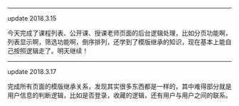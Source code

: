 <hr>update 2018.3.15</hr>

<p>
	今天完成了课程列表、公开课、授课老师页面的后台逻辑处理，比如分页功能啊，列表显示啊，筛选功能啊，倒序排列，还学到了模版继承的知识，现在基本上能自己按照逻辑走了。明天继续！
</p>

<hr>update 2018.3.17</hr>
<p>
	完成所有页面的模版继承关系，发现其实很多东西都是一样的，其中难得部分就是用户信息的判断逻辑，比如是否登录，收藏的逻辑，还有用户与用户之间的联系。
<p>